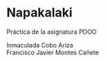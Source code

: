 # Napakalaki
Práctica de la asignatura PDOO

Inmaculada Cobo Ariza  
Francisco Javier Montes Cañete
